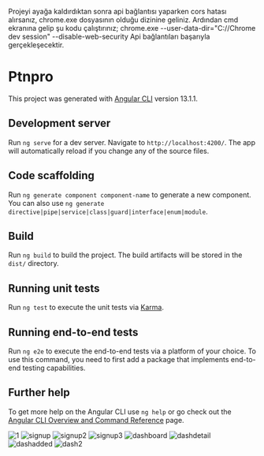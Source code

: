 Projeyi ayağa kaldırdıktan sonra api bağlantısı yaparken cors hatası alırsanız, chrome.exe dosyasının olduğu dizinine geliniz.
Ardından cmd ekranına gelip şu kodu çalıştırınız; 
chrome.exe --user-data-dir="C://Chrome dev session" --disable-web-security
Api bağlantıları başarıyla gerçekleşecektir.

# Ptnpro

This project was generated with [Angular CLI](https://github.com/angular/angular-cli) version 13.1.1.

## Development server

Run `ng serve` for a dev server. Navigate to `http://localhost:4200/`. The app will automatically reload if you change any of the source files.

## Code scaffolding

Run `ng generate component component-name` to generate a new component. You can also use `ng generate directive|pipe|service|class|guard|interface|enum|module`.

## Build

Run `ng build` to build the project. The build artifacts will be stored in the `dist/` directory.

## Running unit tests

Run `ng test` to execute the unit tests via [Karma](https://karma-runner.github.io).

## Running end-to-end tests

Run `ng e2e` to execute the end-to-end tests via a platform of your choice. To use this command, you need to first add a package that implements end-to-end testing capabilities.

## Further help

To get more help on the Angular CLI use `ng help` or go check out the [Angular CLI Overview and Command Reference](https://angular.io/cli) page.

![1](https://user-images.githubusercontent.com/41324656/184006915-1bcb7ef5-454d-49f4-a139-3c13de357523.PNG)
![signup](https://user-images.githubusercontent.com/41324656/184007149-931a492c-7ef1-4eba-9d50-8fedf339e33f.PNG)
![signup2](https://user-images.githubusercontent.com/41324656/184007259-15535451-4289-4f67-99ab-b50546cef634.PNG)
![signup3](https://user-images.githubusercontent.com/41324656/184007392-d359798c-88a7-486f-93de-fa6ccf713dd3.PNG)
![dashboard](https://user-images.githubusercontent.com/41324656/184007501-4b4bb804-0a52-45a1-aefd-b425bc4b2ac6.PNG)
![dashdetail](https://user-images.githubusercontent.com/41324656/184007740-ca9a0861-d306-4a90-8666-aedf58c010cc.PNG)
![dashadded](https://user-images.githubusercontent.com/41324656/184007863-c212a854-5464-428c-91f3-9fc675675593.PNG)
![dash2](https://user-images.githubusercontent.com/41324656/184008003-571bf7fc-5d2c-4047-b6fe-01ada8566315.PNG)


